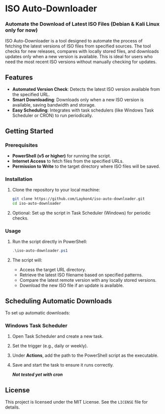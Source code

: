 # ISO Auto-Downloader

### Automate the Download of Latest ISO Files (Debian & Kali Linux only for now)

ISO Auto-Downloader is a tool designed to automate the process of fetching the latest versions of ISO files from specified sources. The tool checks for new releases, compares with locally stored files, and downloads updates only when a new version is available. This is ideal for users who need the most recent ISO versions without manually checking for updates.

## Features

- **Automated Version Check**: Detects the latest ISO version available from the specified URL.
- **Smart Downloading**: Downloads only when a new ISO version is available, saving bandwidth and storage.
- **Easy Scheduling**: Integrates with task schedulers (like Windows Task Scheduler or CRON) to run periodically.
  
## Getting Started

### Prerequisites

- **PowerShell (v5 or higher)** for running the script.
- **Internet Access** to fetch files from the specified URLs.
- **Permission to Write** to the target directory where ISO files will be saved.

### Installation

1. Clone the repository to your local machine:

    ```bash
    git clone https://github.com/Laykon4/iso-auto-downloader.git
    cd iso-auto-downloader
    ```


2. Optional: Set up the script in Task Scheduler (Windows) for periodic checks.

### Usage

1. Run the script directly in PowerShell:

    ```powershell
    .\iso-auto-downloader.ps1
    ```

2. The script will:
   - Access the target URL directory.
   - Retrieve the latest ISO filename based on specified patterns.
   - Compare the latest remote version with any locally stored versions.
   - Download the new ISO file if an update is available.

## Scheduling Automatic Downloads

To set up automatic downloads:

### Windows Task Scheduler

1. Open Task Scheduler and create a new task.
2. Set the trigger (e.g., daily or weekly).
3. Under **Actions**, add the path to the PowerShell script as the executable.
4. Save and start the task to ensure it runs correctly.

    ___Not tested yet with cron___


## License

This project is licensed under the MIT License. See the `LICENSE` file for details.
